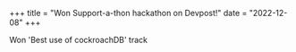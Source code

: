 +++
title = "Won Support-a-thon hackathon on Devpost!"
date = "2022-12-08"
+++

Won 'Best use of cockroachDB' track